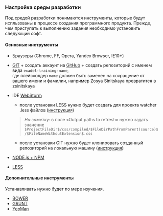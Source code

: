 ### Настройка среды разработки [ ](#env-setup)

Под средой разработки понимаются инструменты, которые будут испльзованы в процессе создания программного продукта.
Прежде, чем приступать к выполнению задания необходимо установить следующий софт.

#### Основные инструменты [ ](#main-tools)

* Браузеры (Chrome, FF, Opera, Yandex Browser, IE10+)
* [GIT](http://git-scm.com/) + создать аккаунт на [GitHub](http://github.com) + создать репозиторий с именем вида `exadel-training-name`,<br/>
  где плейсхолдер `name` должен быть заменен на сокращение от вашего имени и фамилии, например Zosya Sinitskaya превратится в zsinitskaya
* IDE [WebStorm](http://www.jetbrains.com/webstorm/)
    * после установки LESS нужно будет создать для проекта watcher .less файлов ([инструкция](http://www.jetbrains.com/phpstorm/webhelp/using-file-watchers.html))

    >_На заметку:_ в поле «Output paths to refresh» нужно задать значение `$ProjectFileDir$/css/compiled/$FileDirPathFromParent(source)$/$FileNameWithoutExtension$.css`

    * после установки GIT нужно будет клонировать созданный репозиторий на локальную машину ([инструкция](http://www.jetbrains.com/webstorm/webhelp/cloning-a-repository-from-github.html))
* [NODE.js + NPM](http://nodejs.org/)
* [LESS](http://lesscss.org/)

#### Дополнительные инструменты [ ](#other-tools)

Устанавливать нужно будет по мере изучения.

* [BOWER](http://bower.io/)
* [GRUNT](http://gruntjs.com/)
* [YeoMan](http://yeoman.io/)